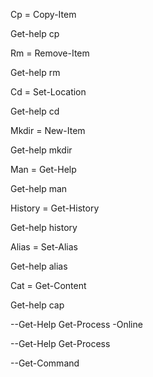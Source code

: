Cp = Copy-Item

Get-help cp

Rm = Remove-Item

Get-help rm

Cd = Set-Location

Get-help cd

Mkdir = New-Item

Get-help mkdir

Man = Get-Help

Get-help man

History = Get-History

Get-help history

Alias = Set-Alias

Get-help alias

Cat = Get-Content

Get-help cap



--Get-Help Get-Process -Online

--Get-Help Get-Process

--Get-Command
